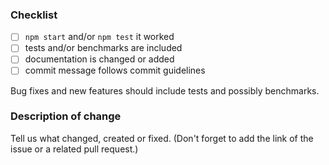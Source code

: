 <!--

Contributing
==============================
We would love for you to contribute to MOEDA and help us make this even better! Start reading this [document](https://github.com/thompsonemerson/moeda#contributing) to see it is not difficult as you might have imagined.

Code of Conduct
==============================
Help us keep MOEDA open and inclusive. Please read and follow our thoughts on [Code of Conduct](http://confcodeofconduct.com/).

License
==============================
By contributing your code, you agree to license your contribution under the [MIT license](https://github.com/thompsonemerson/moeda#license).

-->

### Checklist
- [ ] `npm start` and/or `npm test` it worked
- [ ] tests and/or benchmarks are included
- [ ] documentation is changed or added
- [ ] commit message follows commit guidelines

Bug fixes and new features should include tests and possibly benchmarks.

### Description of change
Tell us what changed, created or fixed. (Don't forget to add the link of the issue or a related pull request.)
